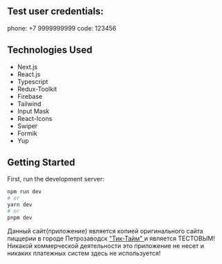 ## Test user credentials:

phone: +7 9999999999
code: 123456

## Technologies Used

- Next.js
- React.js
- Typescript
- Redux-Toolkit
- Firebase
- Tailwind
- Input Mask
- React-Icons
- Swiper
- Formik
- Yup

## Getting Started

First, run the development server:

```bash
npm run dev
# or
yarn dev
# or
pnpm dev
```

Данный сайт(приложение) является копией оригинального сайта пиццерии в городе Петрозаводск <a
            href='https://tick-time.ru'
            target='_blank'>
&#34;Тик-Тайм&#34;
</a> и является ТЕСТОВЫМ!
<br /> Никакой коммерческой деятельности это приложение не несет и
никаких платежных систем здесь не используется!

